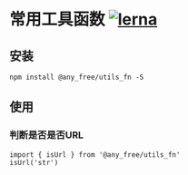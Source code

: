# 常用工具函数 [![lerna](https://img.shields.io/badge/packages-lerna-cc00ff.svg)]()
## 安装
```shell
npm install @any_free/utils_fn -S
```
## 使用
### 判断是否是否URL
```
import { isUrl } from '@any_free/utils_fn'
isUrl('str')
```